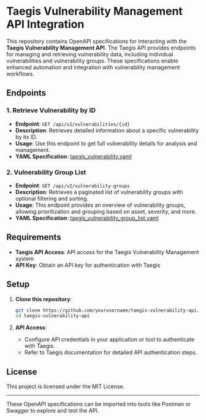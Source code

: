# Taegis Vulnerability Management API Integration

This repository contains OpenAPI specifications for interacting with the **Taegis Vulnerability Management API**. The Taegis API provides endpoints for managing and retrieving vulnerability data, including individual vulnerabilities and vulnerability groups. These specifications enable enhanced automation and integration with vulnerability management workflows.

## Endpoints

### 1. Retrieve Vulnerability by ID
- **Endpoint**: `GET /api/v2/vulnerabilities/{id}`
- **Description**: Retrieves detailed information about a specific vulnerability by its ID.
- **Usage**: Use this endpoint to get full vulnerability details for analysis and management.
- **YAML Specification**: [taegis_vulnerability.yaml](./taegis_vulnerability.yaml)

### 2. Vulnerability Group List
- **Endpoint**: `GET /api/v2/vulnerability-groups`
- **Description**: Retrieves a paginated list of vulnerability groups with optional filtering and sorting.
- **Usage**: This endpoint provides an overview of vulnerability groups, allowing prioritization and grouping based on asset, severity, and more.
- **YAML Specification**: [taegis_vulnerability_group_list.yaml](./taegis_vulnerability_group_list.yaml)

## Requirements

- **Taegis API Access**: API access for the Taegis Vulnerability Management system
- **API Key**: Obtain an API key for authentication with Taegis

## Setup

1. **Clone this repository**:
   ```bash
   git clone https://github.com/yourusername/taegis-vulnerability-api.git
   cd taegis-vulnerability-api
   ```

2. **API Access**:
   - Configure API credentials in your application or tool to authenticate with Taegis.
   - Refer to Taegis documentation for detailed API authentication steps.

## License

This project is licensed under the MIT License.

---

These OpenAPI specifications can be imported into tools like Postman or Swagger to explore and test the API.

